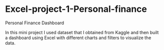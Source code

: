 # Excel-project-1-Personal-finance
Personal Finance Dashboard

In this mini project I used dataset that I obtained from Kaggle and then built a dashboard using Excel with different charts and filters to visualize the data.

